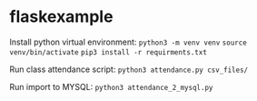 # flaskexample
Install python virtual environment:
`python3 -m venv venv`
`source venv/bin/activate`
`pip3 install -r requirments.txt`

Run class attendance script:
`python3 attendance.py csv_files/`

Run import to MYSQL:
`python3 attendance_2_mysql.py`
